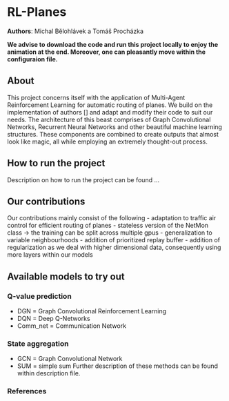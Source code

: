 # RL-Planes
**Authors**: Michal Bělohlávek a Tomáš Procházka

**We advise to download the code and run this project locally to enjoy the animation at the end. Moreover, one can pleasantly move within the configuraion file.**

## About
This project concerns itself with the application of Multi-Agent Reinforcement Learning for automatic routing of planes. We build on the implementation of authors [] and adapt and modify their code to suit our needs. The architecture of this beast comprises of Graph Convolutional Networks, Recurrent Neural Networks and other beautiful machine learning structures. These components are combined to create outputs that almost look like magic, all while employing an extremely thought-out process. 

## How to run the project
Description on how to run the project can be found ...

## Our contributions
Our contributions mainly consist of the following
    - adaptation to traffic air control for efficient routing of planes
    - stateless version of the NetMon class -> the training can be split across multiple gpus
    - generalization to variable neighbourhoods
    - addition of prioritized replay buffer
    - addition of regularization as we deal with higher dimensional data, consequently using more layers within our models

## Available models to try out
### Q-value prediction
  - DGN = Graph Convolutional Reinforcement Learning
  - DQN = Deep Q-Networks
  - Comm_net = Communication Network
### State aggregation
  - GCN = Graph Convolutional Network
  - SUM = simple sum
Further description of these methods can be found within description file.

### References


  
